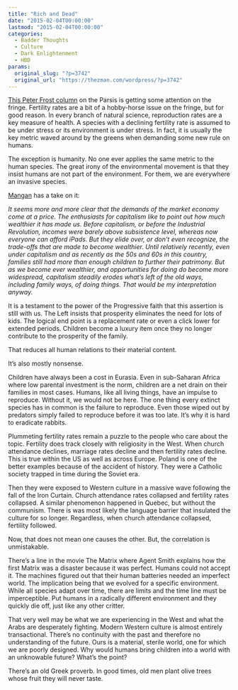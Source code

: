 ```yaml
---
title: "Rich and Dead"
date: "2015-02-04T00:00:00"
lastmod: "2015-02-04T00:00:00"
categories:
  - Badder Thoughts
  - Culture
  - Dark Enlightenment
  - HBD
params:
  original_slug: "?p=3742"
  original_url: "https://thezman.com/wordpress/?p=3742"
---
```


<a href="http://www.unz.com/pfrost/a-faustian-bargain/" rel="noopener"
target="_blank">This Peter Frost column</a> on the Parsis is getting
some attention on the fringe. Fertility rates are a bit of a hobby-horse
issue on the fringe, but for good reason. In every branch of natural
science, reproduction rates are a key measure of health. A species with
a declining fertility rate is assumed to be under stress or its
environment is under stress. In fact, it is usually the key metric waved
around by the greens when demanding some new rule on humans.

The exception is humanity. No one ever applies the same metric to the
human species. The great irony of the environmental movement is that
they insist humans are not part of the environment. For them, we are
everywhere an invasive species.

<a href="http://mangans.blogspot.com/2015/02/what-price-wealth.html"
rel="noopener" target="_blank">Mangan</a> has a take on it:

*It seems more and more clear that the demands of the market economy
come at a price. The enthusiasts for capitalism like to point out how
much wealthier it has made us. Before capitalism, or before the
Industrial Revolution, incomes were barely above subsistence level,
whereas now everyone can afford iPads. But they elide over, or don’t
even recognize, the trade-offs that are made to become wealthier. Until
relatively recently, even under capitalism and as recently as the 50s
and 60s in this country, families still had more than enough children to
further their patrimony. But as we become ever wealthier, and
opportunities for doing do become more widespread, capitalism steadily
erodes what’s left of the old ways, including family ways, of doing
things. That would be my interpretation anyway.*

It is a testament to the power of the Progressive faith that this
assertion is still with us. The Left insists that prosperity eliminates
the need for lots of kids. The logical end point is a replacement rate
or even a click lower for extended periods. Children become a luxury
item once they no longer contribute to the prosperity of the family.

That reduces all human relations to their material content.

It’s also mostly nonsense.

Children have always been a cost in Eurasia. Even in sub-Saharan Africa
where low parental investment is the norm, children are a net drain on
their families in most cases. Humans, like all living things, have an
impulse to reproduce. Without it, we would not be here. The one thing
every extinct species has in common is the failure to reproduce. Even
those wiped out by predators simply failed to reproduce before it was
too late. It’s why it is hard to eradicate rabbits.

Plummeting fertility rates remain a puzzle to the people who care about
the topic. Fertility does track closely with religiosity in the West.
When church attendance declines, marriage rates decline and then
fertility rates decline. This is true within the US as well as across
Europe. Poland is one of the better examples because of the accident of
history. They were a Catholic society trapped in time during the Soviet
era.

Then they were exposed to Western culture in a massive wave following
the fall of the Iron Curtain. Church attendance rates collapsed and
fertility rates collapsed. A similar phenomenon happened in Quebec, but
without the communism. There is was most likely the language barrier
that insulated the culture for so longer. Regardless, when church
attendance collapsed, fertility followed.

Now, that does not mean one causes the other. But, the correlation is
unmistakable.

There’s a line in the movie The Matrix where Agent Smith explains how
the first Matrix was a disaster because it was perfect. Humans could not
accept it. The machines figured out that their human batteries needed an
imperfect world. The implication being that we evolved for a specific
environment. While all species adapt over time, there are limits and the
time line must be imperceptible. Put humans in a radically different
environment and they quickly die off, just like any other critter.

That very well may be what we are experiencing in the West and what the
Arabs are desperately fighting. Modern Western culture is almost
entirely transactional. There’s no continuity with the past and
therefore no understanding of the future. Ours is a material, sterile
world, one for which we are poorly designed. Why would humans bring
children into a world with an unknowable future? What’s the point?

There’s an old Greek proverb. In good times, old men plant olive trees
whose fruit they will never taste.
